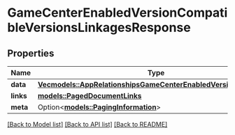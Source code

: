 # GameCenterEnabledVersionCompatibleVersionsLinkagesResponse

## Properties

Name | Type | Description | Notes
------------ | ------------- | ------------- | -------------
**data** | [**Vec<models::AppRelationshipsGameCenterEnabledVersionsDataInner>**](App_relationships_gameCenterEnabledVersions_data_inner.md) |  | 
**links** | [**models::PagedDocumentLinks**](PagedDocumentLinks.md) |  | 
**meta** | Option<[**models::PagingInformation**](PagingInformation.md)> |  | [optional]

[[Back to Model list]](../README.md#documentation-for-models) [[Back to API list]](../README.md#documentation-for-api-endpoints) [[Back to README]](../README.md)


